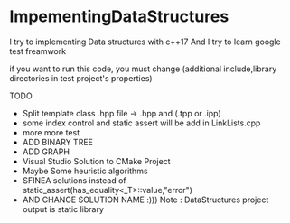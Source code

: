 # ImpementingDataStructures

I try to implementing Data structures with c++17 And I try to learn google test freamwork

if you want to run this code, you must change (additional include,library directories in test project's properties)

TODO
  * Split template class .hpp file -> .hpp and (.tpp or .ipp) 
  * some index control and static assert will be add in LinkLists.cpp
  * more more test
  * ADD BINARY TREE
  * ADD GRAPH
  * Visual Studio Solution to CMake Project
  * Maybe Some heuristic algorithms
  * SFINEA solutions instead of static_assert(has_equality<_T>::value,"error")  
  * AND CHANGE SOLUTION NAME :)))
Note : DataStructures project output is static library 
